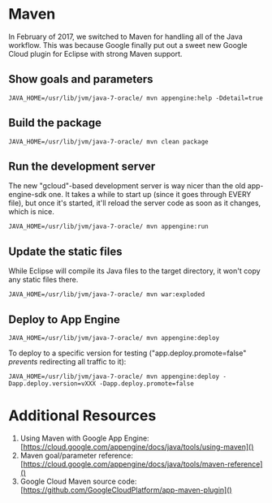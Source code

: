 # Maven
In February of 2017, we switched to Maven for handling all of the Java workflow.
This was because Google finally put out a sweet new Google Cloud plugin for Eclipse with strong Maven support.

## Show goals and parameters

```
JAVA_HOME=/usr/lib/jvm/java-7-oracle/ mvn appengine:help -Ddetail=true
```

## Build the package

```
JAVA_HOME=/usr/lib/jvm/java-7-oracle/ mvn clean package
```

## Run the development server
The new "gcloud"-based development server is way nicer than the old app-engine-sdk one.
It takes a while to start up (since it goes through EVERY file), but once it's started, it'll reload the server code as soon as it changes, which is nice.

```
JAVA_HOME=/usr/lib/jvm/java-7-oracle/ mvn appengine:run
```

## Update the static files
While Eclipse will compile its Java files to the target directory, it won't copy any static files there.

```
JAVA_HOME=/usr/lib/jvm/java-7-oracle/ mvn war:exploded
```

## Deploy to App Engine

```
JAVA_HOME=/usr/lib/jvm/java-7-oracle/ mvn appengine:deploy
```

To deploy to a specific version for testing ("app.deploy.promote=false" *prevents* redirecting all traffic to it):
   
```
JAVA_HOME=/usr/lib/jvm/java-7-oracle/ mvn appengine:deploy -Dapp.deploy.version=vXXX -Dapp.deploy.promote=false
```

# Additional Resources

1. Using Maven with Google App Engine: [https://cloud.google.com/appengine/docs/java/tools/using-maven]()
1. Maven goal/parameter reference: [https://cloud.google.com/appengine/docs/java/tools/maven-reference]()
1. Google Cloud Maven source code: [https://github.com/GoogleCloudPlatform/app-maven-plugin]()

